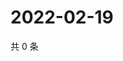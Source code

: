 # 2022-02-19

共 0 条

<!-- BEGIN WEIBO -->
<!-- 最后更新时间 Sat Feb 19 2022 02:17:23 GMT+0800 (China Standard Time) -->

<!-- END WEIBO -->
